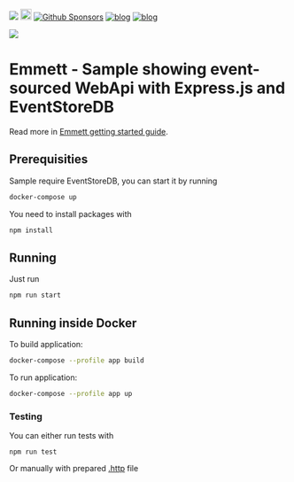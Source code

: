 [![](https://dcbadge.vercel.app/api/server/fTpqUTMmVa?style=flat)](https://discord.gg/kHkSThjG) [<img src="https://img.shields.io/badge/LinkedIn-0077B5?style=for-the-badge&logo=linkedin&logoColor=white" height="20px" />](https://www.linkedin.com/in/oskardudycz/) [![Github Sponsors](https://img.shields.io/static/v1?label=Sponsor&message=%E2%9D%A4&logo=GitHub&link=https://github.com/sponsors/oskardudycz/)](https://github.com/sponsors/oskardudycz/) [![blog](https://img.shields.io/badge/blog-event--driven.io-brightgreen)](https://event-driven.io/?utm_source=event_sourcing_nodejs) [![blog](https://img.shields.io/badge/%F0%9F%9A%80-Architecture%20Weekly-important)](https://www.architecture-weekly.com/?utm_source=event_sourcing_nodejs)

![](./docs/public/logo.png)

# Emmett - Sample showing event-sourced WebApi with Express.js and EventStoreDB

Read more in [Emmett getting started guide](https://event-driven-io.github.io/emmett/getting-started.html).

## Prerequisities

Sample require EventStoreDB, you can start it by running

```bash
docker-compose up
```

You need to install packages with

```bash
npm install
```

## Running

Just run

```bash
npm run start
```

## Running inside Docker

To build application:

```bash
docker-compose --profile app build
```

To run application:

```bash
docker-compose --profile app up
```

### Testing

You can either run tests with

```
npm run test
```

Or manually with prepared [.http](.http) file
